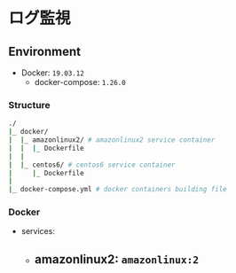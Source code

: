 # ログ監視

## Environment

- Docker: `19.03.12`
    - docker-compose: `1.26.0`

### Structure
```bash
./
|_ docker/
|  |_ amazonlinux2/ # amazonlinux2 service container
|  |  |_ Dockerfile
|  |
|  |_ centos6/ # centos6 service container
|     |_ Dockerfile
|
|_ docker-compose.yml # docker containers building file
```

### Docker
- services:
    - **amazonlinux2**: `amazonlinux:2`
        - 
